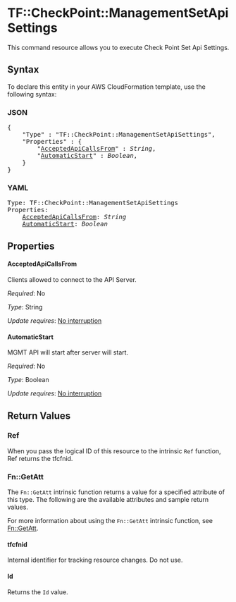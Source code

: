 # TF::CheckPoint::ManagementSetApiSettings

This command resource allows you to execute Check Point Set Api Settings.

## Syntax

To declare this entity in your AWS CloudFormation template, use the following syntax:

### JSON

<pre>
{
    "Type" : "TF::CheckPoint::ManagementSetApiSettings",
    "Properties" : {
        "<a href="#acceptedapicallsfrom" title="AcceptedApiCallsFrom">AcceptedApiCallsFrom</a>" : <i>String</i>,
        "<a href="#automaticstart" title="AutomaticStart">AutomaticStart</a>" : <i>Boolean</i>,
    }
}
</pre>

### YAML

<pre>
Type: TF::CheckPoint::ManagementSetApiSettings
Properties:
    <a href="#acceptedapicallsfrom" title="AcceptedApiCallsFrom">AcceptedApiCallsFrom</a>: <i>String</i>
    <a href="#automaticstart" title="AutomaticStart">AutomaticStart</a>: <i>Boolean</i>
</pre>

## Properties

#### AcceptedApiCallsFrom

Clients allowed to connect to the API Server.

_Required_: No

_Type_: String

_Update requires_: [No interruption](https://docs.aws.amazon.com/AWSCloudFormation/latest/UserGuide/using-cfn-updating-stacks-update-behaviors.html#update-no-interrupt)

#### AutomaticStart

MGMT API will start after server will start.

_Required_: No

_Type_: Boolean

_Update requires_: [No interruption](https://docs.aws.amazon.com/AWSCloudFormation/latest/UserGuide/using-cfn-updating-stacks-update-behaviors.html#update-no-interrupt)

## Return Values

### Ref

When you pass the logical ID of this resource to the intrinsic `Ref` function, Ref returns the tfcfnid.

### Fn::GetAtt

The `Fn::GetAtt` intrinsic function returns a value for a specified attribute of this type. The following are the available attributes and sample return values.

For more information about using the `Fn::GetAtt` intrinsic function, see [Fn::GetAtt](https://docs.aws.amazon.com/AWSCloudFormation/latest/UserGuide/intrinsic-function-reference-getatt.html).

#### tfcfnid

Internal identifier for tracking resource changes. Do not use.

#### Id

Returns the <code>Id</code> value.

